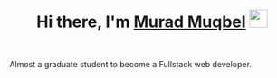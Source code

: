 <!-- ### Hi there <img src="https://raw.githubusercontent.com/MartinHeinz/MartinHeinz/master/wave.gif" width="30px">, I'm Murad Muqbel -->
<h1 align="center">Hi there, I'm <a href="https://www.blackcater.win/" target="_blank">Murad Muqbel</a> <img
src="https://github.com/blackcater/blackcater/raw/main/images/Hi.gif" height="32" /></h1>

<br />

Almost a graduate student to become a Fullstack web developer.
<!-- --- -->
<!-- ![twitter](https://img.shields.io/twitter/url?label=Follow%20me%21&style=social&url=https%3A%2F%2Ftwitter.com%2FMuradZee) -->
<!-- [![linkedin](https://img.shields.io/badge/LinkedIn-0077B5?style=for-the-badge&logo=linkedin&logoColor=white)](https://www.linkedin.com/in/muradmuqbel)
[![twitter](https://img.shields.io/badge/Twitter-1DA1F2?style=for-the-badge&logo=twitter&logoColor=white)](https://www.twitter.com/MuradZee)
[![gmail](https://img.shields.io/badge/Gmail-D14836?style=for-the-badge&logo=gmail&logoColor=white)](murad@gmail.com)
 -->
<!--
**muradgm/muradgm** is a ✨ _special_ ✨ repository because its `README.md` (this file) appears on your GitHub profile.

Here are some ideas to get you started:

- 🔭 I’m currently working on ...
- 🌱 I’m currently learning ...
- 👯 I’m looking to collaborate on ...
- 🤔 I’m looking for help with ...
- 💬 Ask me about ...
- 📫 How to reach me: ...
- 😄 Pronouns: ...
- ⚡ Fun fact: ...
-->
